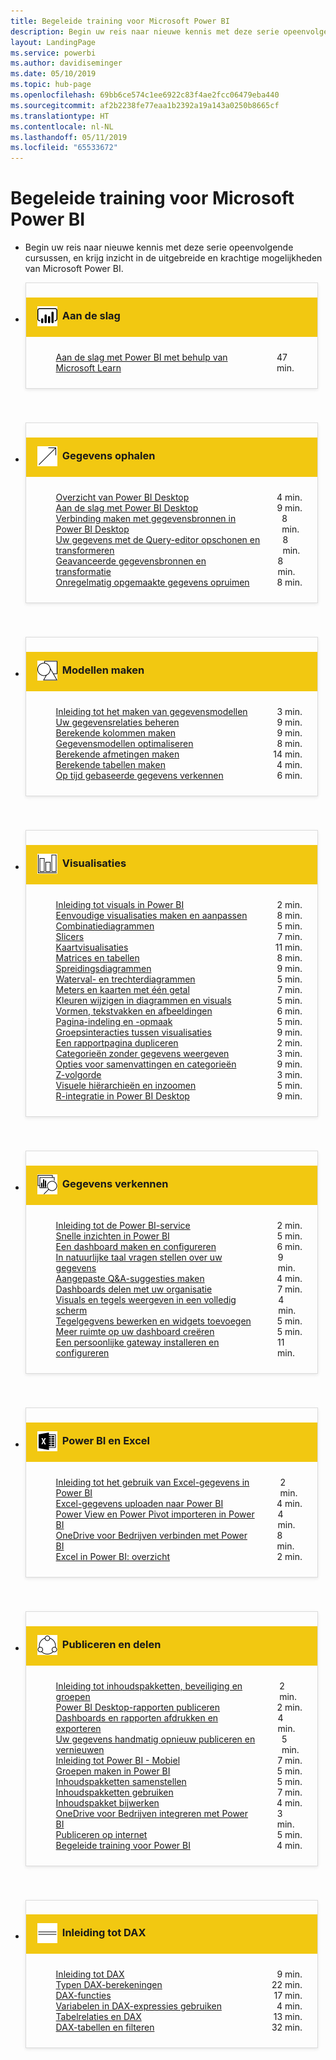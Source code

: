 ```yaml
---
title: Begeleide training voor Microsoft Power BI
description: Begin uw reis naar nieuwe kennis met deze serie opeenvolgende cursussen, en krijg inzicht in de uitgebreide en krachtige mogelijkheden van Microsoft Power BI.
layout: LandingPage
ms.service: powerbi
ms.author: davidiseminger
ms.date: 05/10/2019
ms.topic: hub-page
ms.openlocfilehash: 69bb6ce574c1ee6922c83f4ae2fcc06479eba440
ms.sourcegitcommit: af2b2238fe77eaa1b2392a19a143a0250b8665cf
ms.translationtype: HT
ms.contentlocale: nl-NL
ms.lasthandoff: 05/11/2019
ms.locfileid: "65533672"
---
```

<div id="main" class="v2">
    <div class="container">
        <h1>Begeleide training voor Microsoft Power BI</h1>
        <ul id="databases" class="cardsL panelContent" style="display: block; margin: 0px;">
          <li class="fullSpan">
              <div class="container intro">
                  <p>Begin uw reis naar nieuwe kennis met deze serie opeenvolgende cursussen, en krijg inzicht in de uitgebreide en krachtige mogelijkheden van Microsoft Power BI.</p>
              </div>
          </li>
          <li>
            <div class="cardSize">
                <div class="cardPadding">
                  <div class="card" style="padding: 0 12px 54px 0;">
                      <div class="cardText" style="box-shadow: 0 2px 5px #e8e8e8; border: 1px solid #dbdbdb;">
                          <h3 class="bgdAccent1" style="padding: 8px; display: flex; background: #f2c811; font-weight: bold; border-bottom: 0; margin-bottom: 0; line-height: 42px">
                            <div class="cardImageOuter" style="margin: 0 8px 0 10px;">
                              <div class="cardImage" style="width: 32px;">
                                <img src="media/logo_power-bi.svg" alt="" data-linktype="absolute-path" class="x-hidden-focus" style="position: relative; top: 6px;">
                              </div>
                            </div>
Aan de slag </h3>
                          <ul class="noBullet" style="margin: 24px;">
                              <li style="display: flex; justify-content: space-between;">
                                <a class="barLink" href="https://docs.microsoft.com/learn/paths/create-use-analytics-reports-power-bi/">Aan de slag met Power BI met behulp van Microsoft Learn</a>
                                <span style="margin-left: 32px; align-self: center;">47 min.</span>
                              </li>                              
                          </ul>
                      </div>
                    </div>
                </div>
            </div>
          </li>
          <li>
            <div class="cardSize">
                <div class="cardPadding">
                  <div class="card" style="padding: 0 12px 54px 0;">
                      <div class="cardText" style="box-shadow: 0 2px 5px #e8e8e8; border: 1px solid #dbdbdb;">
                          <h3 class="bgdAccent1" style="padding: 8px; display: flex; background: #f2c811; font-weight: bold; border-bottom: 0; margin-bottom: 0; line-height: 42px">
                            <div class="cardImageOuter" style="margin: 0 8px 0 10px;">
                              <div class="cardImage" style="width: 32px;">
                                <img src="media/pbi-getting-data.svg" alt="" data-linktype="absolute-path" class="x-hidden-focus" style="position: relative; top: 6px;">
                              </div>
                            </div>
Gegevens ophalen </h3>
                          <ul class="noBullet" style="margin: 24px;">
                              <li style="display: flex; justify-content: space-between;">
                                <a class="barLink" href="gettingdata.yml?tutorial-step=1">Overzicht van Power BI Desktop</a>
                                <span style="margin-left: 32px; align-self: center;">4 min.</span>
                              </li>
                              <li style="display: flex; justify-content: space-between;">
                                <a class="barLink" href="gettingdata.yml?tutorial-step=2">Aan de slag met Power BI Desktop</a>
                                <span style="margin-left: 32px; align-self: center;">9 min.</span>
                              </li>
                              <li style="display: flex; justify-content: space-between;">
                                <a class="barLink" href="gettingdata.yml?tutorial-step=3">Verbinding maken met gegevensbronnen in Power BI Desktop</a>
                                <span style="margin-left: 32px; align-self: center;">8 min.</span>
                              </li>
                              <li style="display: flex; justify-content: space-between;">
                                <a class="barLink" href="gettingdata.yml?tutorial-step=4">Uw gegevens met de Query-editor opschonen en transformeren</a>
                                <span style="margin-left: 32px; align-self: center;">8 min.</span>
                              </li>
                              <li style="display: flex; justify-content: space-between;">
                                <a class="barLink" href="gettingdata.yml?tutorial-step=5">Geavanceerde gegevensbronnen en transformatie</a>
                                <span style="margin-left: 32px; align-self: center;">8 min.</span>
                              </li>
                              <li style="display: flex; justify-content: space-between;">
                                <a class="barLink" href="gettingdata.yml?tutorial-step=6">Onregelmatig opgemaakte gegevens opruimen</a>
                                <span style="margin-left: 32px; align-self: center;">8 min.</span>
                              </li>
                          </ul>
                      </div>
                    </div>
                </div>
            </div>
          </li>
          <li>
            <div class="cardSize">
                <div class="cardPadding">
                  <div class="card" style="padding: 0 12px 54px 0;">
                      <div class="cardText" style="box-shadow: 0 2px 5px #e8e8e8; border: 1px solid #dbdbdb;">
                          <h3 class="bgdAccent1" style="padding: 8px; display: flex; background: #f2c811; font-weight: bold; border-bottom: 0; margin-bottom: 0; line-height: 42px">
                            <div class="cardImageOuter" style="margin: 0 8px 0 10px;">
                              <div class="cardImage" style="width: 32px;">
                                <img src="media/pbi-modeling.svg" alt="" data-linktype="absolute-path" class="x-hidden-focus" style="position: relative; top: 6px;">
                              </div>
                            </div>
Modellen maken </h3>
                          <ul class="noBullet" style="margin: 24px;">
                              <li style="display: flex; justify-content: space-between;">
                                <a class="barLink" href="modeling.yml?tutorial-step=1">Inleiding tot het maken van gegevensmodellen</a>
                                <span style="margin-left: 32px; align-self: center;">3 min.</span>
                              </li>
                              <li style="display: flex; justify-content: space-between;">
                                <a class="barLink" href="modeling.yml?tutorial-step=2">Uw gegevensrelaties beheren</a>
                                <span style="margin-left: 32px; align-self: center;">9 min.</span>
                              </li>
                              <li style="display: flex; justify-content: space-between;">
                                <a class="barLink" href="modeling.yml?tutorial-step=3">Berekende kolommen maken</a>
                                <span style="margin-left: 32px; align-self: center;">9 min.</span>
                              </li>
                              <li style="display: flex; justify-content: space-between;">
                                <a class="barLink" href="modeling.yml?tutorial-step=4">Gegevensmodellen optimaliseren</a>
                                <span style="margin-left: 32px; align-self: center;">8 min.</span>
                              </li>
                              <li style="display: flex; justify-content: space-between;">
                                <a class="barLink" href="modeling.yml?tutorial-step=5">Berekende afmetingen maken</a>
                                <span style="margin-left: 32px; align-self: center;">14 min.</span>
                              </li>
                              <li style="display: flex; justify-content: space-between;">
                                <a class="barLink" href="modeling.yml?tutorial-step=6">Berekende tabellen maken</a>
                                <span style="margin-left: 32px; align-self: center;">4 min.</span>
                              </li>
                              <li style="display: flex; justify-content: space-between;">
                                <a class="barLink" href="modeling.yml?tutorial-step=7">Op tijd gebaseerde gegevens verkennen</a>
                                <span style="margin-left: 32px; align-self: center;">6 min.</span>
                              </li>
                          </ul>
                      </div>
                    </div>
                </div>
            </div>
          </li>
          <li>
            <div class="cardSize">
                <div class="cardPadding">
                  <div class="card" style="padding: 0 12px 54px 0;">
                      <div class="cardText" style="box-shadow: 0 2px 5px #e8e8e8; border: 1px solid #dbdbdb;">
                          <h3 class="bgdAccent1" style="padding: 8px; display: flex; background: #f2c811; font-weight: bold; border-bottom: 0; margin-bottom: 0; line-height: 42px">
                            <div class="cardImageOuter" style="margin: 0 8px 0 10px;">
                              <div class="cardImage" style="width: 32px;">
                                <img src="media/pbi-visualizations.svg" alt="" data-linktype="absolute-path" class="x-hidden-focus" style="position: relative; top: 6px;">
                              </div>
                            </div>
Visualisaties </h3>
                          <ul class="noBullet" style="margin: 24px;">
                              <li style="display: flex; justify-content: space-between;">
                                <a class="barLink" href="visualizations.yml?tutorial-step=1">Inleiding tot visuals in Power BI</a>
                                <span style="margin-left: 32px; align-self: center;">2 min.</span>
                              </li>
                              <li style="display: flex; justify-content: space-between;">
                                <a class="barLink" href="visualizations.yml?tutorial-step=2">Eenvoudige visualisaties maken en aanpassen</a>
                                <span style="margin-left: 32px; align-self: center;">8 min.</span>
                              </li>
                              <li style="display: flex; justify-content: space-between;">
                                <a class="barLink" href="visualizations.yml?tutorial-step=3">Combinatiediagrammen</a>
                                <span style="margin-left: 32px; align-self: center;">5 min.</span>
                              </li>
                              <li style="display: flex; justify-content: space-between;">
                                <a class="barLink" href="visualizations.yml?tutorial-step=4">Slicers</a>
                                <span style="margin-left: 32px; align-self: center;">7 min.</span>
                              </li>
                              <li style="display: flex; justify-content: space-between;">
                                <a class="barLink" href="visualizations.yml?tutorial-step=5">Kaartvisualisaties</a>
                                <span style="margin-left: 32px; align-self: center;">11 min.</span>
                              </li>
                              <li style="display: flex; justify-content: space-between;">
                                <a class="barLink" href="visualizations.yml?tutorial-step=6">Matrices en tabellen</a>
                                <span style="margin-left: 32px; align-self: center;">8 min.</span>
                              </li>
                              <li style="display: flex; justify-content: space-between;">
                                <a class="barLink" href="visualizations.yml?tutorial-step=7">Spreidingsdiagrammen</a>
                                <span style="margin-left: 32px; align-self: center;">9 min.</span>
                              </li>
                              <li style="display: flex; justify-content: space-between;">
                                <a class="barLink" href="visualizations.yml?tutorial-step=8">Waterval- en trechterdiagrammen</a>
                                <span style="margin-left: 32px; align-self: center;">5 min.</span>
                              </li>
                              <li style="display: flex; justify-content: space-between;">
                                <a class="barLink" href="visualizations.yml?tutorial-step=9">Meters en kaarten met één getal</a>
                                <span style="margin-left: 32px; align-self: center;">7 min.</span>
                              </li>
                              <li style="display: flex; justify-content: space-between;">
                                <a class="barLink" href="visualizations.yml?tutorial-step=10">Kleuren wijzigen in diagrammen en visuals</a>
                                <span style="margin-left: 32px; align-self: center;">5 min.</span>
                              </li>
                              <li style="display: flex; justify-content: space-between;">
                                <a class="barLink" href="visualizations.yml?tutorial-step=11">Vormen, tekstvakken en afbeeldingen</a>
                                <span style="margin-left: 32px; align-self: center;">6 min.</span>
                              </li>
                              <li style="display: flex; justify-content: space-between;">
                                <a class="barLink" href="visualizations.yml?tutorial-step=12">Pagina-indeling en -opmaak</a>
                                <span style="margin-left: 32px; align-self: center;">5 min.</span>
                              </li>
                              <li style="display: flex; justify-content: space-between;">
                                <a class="barLink" href="visualizations.yml?tutorial-step=13">Groepsinteracties tussen visualisaties</a>
                                <span style="margin-left: 32px; align-self: center;">9 min.</span>
                              </li>
                              <li style="display: flex; justify-content: space-between;">
                                <a class="barLink" href="visualizations.yml?tutorial-step=14">Een rapportpagina dupliceren</a>
                                <span style="margin-left: 32px; align-self: center;">2 min.</span>
                              </li>
                              <li style="display: flex; justify-content: space-between;">
                                <a class="barLink" href="visualizations.yml?tutorial-step=15">Categorieën zonder gegevens weergeven</a>
                                <span style="margin-left: 32px; align-self: center;">3 min.</span>
                              </li>
                              <li style="display: flex; justify-content: space-between;">
                                <a class="barLink" href="visualizations.yml?tutorial-step=16">Opties voor samenvattingen en categorieën</a>
                                <span style="margin-left: 32px; align-self: center;">9 min.</span>
                              </li>
                              <li style="display: flex; justify-content: space-between;">
                                <a class="barLink" href="visualizations.yml?tutorial-step=17">Z-volgorde</a>
                                <span style="margin-left: 32px; align-self: center;">3 min.</span>
                              </li>
                              <li style="display: flex; justify-content: space-between;">
                                <a class="barLink" href="visualizations.yml?tutorial-step=18">Visuele hiërarchieën en inzoomen</a>
                                <span style="margin-left: 32px; align-self: center;">5 min.</span>
                              </li>
                              <li style="display: flex; justify-content: space-between;">
                                <a class="barLink" href="visualizations.yml?tutorial-step=19">R-integratie in Power BI Desktop</a>
                                <span style="margin-left: 32px; align-self: center;">9 min.</span>
                              </li>
                          </ul>
                      </div>
                    </div>
                </div>
            </div>
          </li>
          <li>
            <div class="cardSize">
                <div class="cardPadding">
                  <div class="card" style="padding: 0 12px 54px 0;">
                      <div class="cardText" style="box-shadow: 0 2px 5px #e8e8e8; border: 1px solid #dbdbdb;">
                          <h3 class="bgdAccent1" style="padding: 8px; display: flex; background: #f2c811; font-weight: bold; border-bottom: 0; margin-bottom: 0; line-height: 42px">
                            <div class="cardImageOuter" style="margin: 0 8px 0 10px;">
                              <div class="cardImage" style="width: 32px;">
                                <img src="media/pbi-exploring-data.svg" alt="" data-linktype="absolute-path" class="x-hidden-focus" style="position: relative; top: 6px;">
                              </div>
                            </div>
Gegevens verkennen </h3>
                          <ul class="noBullet" style="margin: 24px;">
                              <li style="display: flex; justify-content: space-between;">
                                <a class="barLink" href="exploringdata.yml?tutorial-step=1">Inleiding tot de Power BI-service</a>
                                <span style="margin-left: 32px; align-self: center;">2 min.</span>
                              </li>
                              <li style="display: flex; justify-content: space-between;">
                                <a class="barLink" href="exploringdata.yml?tutorial-step=2">Snelle inzichten in Power BI</a>
                                <span style="margin-left: 32px; align-self: center;">5 min.</span>
                              </li>
                              <li style="display: flex; justify-content: space-between;">
                                <a class="barLink" href="exploringdata.yml?tutorial-step=3">Een dashboard maken en configureren</a>
                                <span style="margin-left: 32px; align-self: center;">6 min.</span>
                              </li>
                              <li style="display: flex; justify-content: space-between;">
                                <a class="barLink" href="exploringdata.yml?tutorial-step=4">In natuurlijke taal vragen stellen over uw gegevens</a>
                                <span style="margin-left: 32px; align-self: center;">9 min.</span>
                              </li>
                              <li style="display: flex; justify-content: space-between;">
                                <a class="barLink" href="exploringdata.yml?tutorial-step=5">Aangepaste Q&amp;A-suggesties maken</a>
                                <span style="margin-left: 32px; align-self: center;">4 min.</span>
                              </li>
                              <li style="display: flex; justify-content: space-between;">
                                <a class="barLink" href="exploringdata.yml?tutorial-step=6">Dashboards delen met uw organisatie</a>
                                <span style="margin-left: 32px; align-self: center;">7 min.</span>
                              </li>
                              <li style="display: flex; justify-content: space-between;">
                                <a class="barLink" href="exploringdata.yml?tutorial-step=7">Visuals en tegels weergeven in een volledig scherm</a>
                                <span style="margin-left: 32px; align-self: center;">4 min.</span>
                              </li>
                              <li style="display: flex; justify-content: space-between;">
                                <a class="barLink" href="exploringdata.yml?tutorial-step=8">Tegelgegvens bewerken en widgets toevoegen</a>
                                <span style="margin-left: 32px; align-self: center;">5 min.</span>
                              </li>
                              <li style="display: flex; justify-content: space-between;">
                                <a class="barLink" href="exploringdata.yml?tutorial-step=9">Meer ruimte op uw dashboard creëren</a>
                                <span style="margin-left: 32px; align-self: center;">5 min.</span>
                              </li>
                              <li style="display: flex; justify-content: space-between;">
                                <a class="barLink" href="exploringdata.yml?tutorial-step=10">Een persoonlijke gateway installeren en configureren</a>
                                <span style="margin-left: 32px; align-self: center;">11 min.</span>
                              </li>
                          </ul>
                      </div>
                    </div>
                </div>
            </div>
          </li>
          <li>
            <div class="cardSize">
                <div class="cardPadding">
                  <div class="card" style="padding: 0 12px 54px 0;">
                      <div class="cardText" style="box-shadow: 0 2px 5px #e8e8e8; border: 1px solid #dbdbdb;">
                          <h3 class="bgdAccent1" style="padding: 8px; display: flex; background: #f2c811; font-weight: bold; border-bottom: 0; margin-bottom: 0; line-height: 42px">
                            <div class="cardImageOuter" style="margin: 0 8px 0 10px;">
                              <div class="cardImage" style="width: 32px;">
                                <img src="media/logo_excel-blk.svg" alt="" data-linktype="absolute-path" class="x-hidden-focus" style="position: relative; top: 6px;">
                              </div>
                            </div>
Power BI en Excel </h3>
                          <ul class="noBullet" style="margin: 24px;">
                              <li style="display: flex; justify-content: space-between;">
                                <a class="barLink" href="powerbiandexcel.yml?tutorial-step=1">Inleiding tot het gebruik van Excel-gegevens in Power BI</a>
                                <span style="margin-left: 32px; align-self: center;">2 min.</span>
                              </li>
                              <li style="display: flex; justify-content: space-between;">
                                <a class="barLink" href="powerbiandexcel.yml?tutorial-step=2">Excel-gegevens uploaden naar Power BI</a>
                                <span style="margin-left: 32px; align-self: center;">4 min.</span>
                              </li>
                              <li style="display: flex; justify-content: space-between;">
                                <a class="barLink" href="powerbiandexcel.yml?tutorial-step=3">Power View en Power Pivot importeren in Power BI</a>
                                <span style="margin-left: 32px; align-self: center;">4 min.</span>
                              </li>
                              <li style="display: flex; justify-content: space-between;">
                                <a class="barLink" href="powerbiandexcel.yml?tutorial-step=4">OneDrive voor Bedrijven verbinden met Power BI</a>
                                <span style="margin-left: 32px; align-self: center;">8 min.</span>
                              </li>
                              <li style="display: flex; justify-content: space-between;">
                                <a class="barLink" href="powerbiandexcel.yml?tutorial-step=5">Excel in Power BI: overzicht</a>
                                <span style="margin-left: 32px; align-self: center;">2 min.</span>
                              </li>
                          </ul>
                      </div>
                    </div>
                </div>
            </div>
          </li>
          <li>
            <div class="cardSize">
                <div class="cardPadding">
                  <div class="card" style="padding: 0 12px 54px 0;">
                      <div class="cardText" style="box-shadow: 0 2px 5px #e8e8e8; border: 1px solid #dbdbdb;">
                          <h3 class="bgdAccent1" style="padding: 8px; display: flex; background: #f2c811; font-weight: bold; border-bottom: 0; margin-bottom: 0; line-height: 42px">
                            <div class="cardImageOuter" style="margin: 0 8px 0 10px;">
                              <div class="cardImage" style="width: 32px;">
                                <img src="media/pbi-pub-sharing.svg" alt="" data-linktype="absolute-path" class="x-hidden-focus" style="position: relative; top: 6px;">
                              </div>
                            </div>
Publiceren en delen </h3>
                          <ul class="noBullet" style="margin: 24px;">
                              <li style="display: flex; justify-content: space-between;">
                                <a class="barLink" href="publishingandsharing.yml?tutorial-step=1">Inleiding tot inhoudspakketten, beveiliging en groepen</a>
                                <span style="margin-left: 32px; align-self: center;">2 min.</span>
                              </li>
                              <li style="display: flex; justify-content: space-between;">
                                <a class="barLink" href="publishingandsharing.yml?tutorial-step=2">Power BI Desktop-rapporten publiceren</a>
                                <span style="margin-left: 32px; align-self: center;">2 min.</span>
                              </li>
                              <li style="display: flex; justify-content: space-between;">
                                <a class="barLink" href="publishingandsharing.yml?tutorial-step=3">Dashboards en rapporten afdrukken en exporteren</a>
                                <span style="margin-left: 32px; align-self: center;">4 min.</span>
                              </li>
                              <li style="display: flex; justify-content: space-between;">
                                <a class="barLink" href="publishingandsharing.yml?tutorial-step=4">Uw gegevens handmatig opnieuw publiceren en vernieuwen</a>
                                <span style="margin-left: 32px; align-self: center;">5 min.</span>
                              </li>
                              <li style="display: flex; justify-content: space-between;">
                                <a class="barLink" href="publishingandsharing.yml?tutorial-step=5">Inleiding tot Power BI - Mobiel</a>
                                <span style="margin-left: 32px; align-self: center;">7 min.</span>
                              </li>
                              <li style="display: flex; justify-content: space-between;">
                                <a class="barLink" href="publishingandsharing.yml?tutorial-step=6">Groepen maken in Power BI</a>
                                <span style="margin-left: 32px; align-self: center;">5 min.</span>
                              </li>
                              <li style="display: flex; justify-content: space-between;">
                                <a class="barLink" href="publishingandsharing.yml?tutorial-step=7">Inhoudspakketten samenstellen</a>
                                <span style="margin-left: 32px; align-self: center;">5 min.</span>
                              </li>
                              <li style="display: flex; justify-content: space-between;">
                                <a class="barLink" href="publishingandsharing.yml?tutorial-step=8">Inhoudspakketten gebruiken</a>
                                <span style="margin-left: 32px; align-self: center;">7 min.</span>
                              </li>
                              <li style="display: flex; justify-content: space-between;">
                                <a class="barLink" href="publishingandsharing.yml?tutorial-step=9">Inhoudspakket bijwerken</a>
                                <span style="margin-left: 32px; align-self: center;">4 min.</span>
                              </li>
                              <li style="display: flex; justify-content: space-between;">
                                <a class="barLink" href="publishingandsharing.yml?tutorial-step=10">OneDrive voor Bedrijven integreren met Power BI</a>
                                <span style="margin-left: 32px; align-self: center;">3 min.</span>
                              </li>
                              <li style="display: flex; justify-content: space-between;">
                                <a class="barLink" href="publishingandsharing.yml?tutorial-step=11">Publiceren op internet</a>
                                <span style="margin-left: 32px; align-self: center;">5 min.</span>
                              </li>
                              <li style="display: flex; justify-content: space-between;">
                                <a class="barLink" href="publishingandsharing.yml?tutorial-step=12">Begeleide training voor Power BI </a>
                                <span style="margin-left: 32px; align-self: center;">4 min.</span>
                              </li>
                          </ul>
                      </div>
                    </div>
                </div>
            </div>
          </li>
          <li>
            <div class="cardSize">
                <div class="cardPadding">
                  <div class="card" style="padding: 0 12px 54px 0;">
                      <div class="cardText" style="box-shadow: 0 2px 5px #e8e8e8; border: 1px solid #dbdbdb;">
                          <h3 class="bgdAccent1" style="padding: 8px; display: flex; background: #f2c811; font-weight: bold; border-bottom: 0; margin-bottom: 0; line-height: 42px">
                            <div class="cardImageOuter" style="margin: 0 8px 0 10px;">
                              <div class="cardImage" style="width: 32px;">
                                <img src="media/pbi-dax-intro.svg" alt="" data-linktype="absolute-path" class="x-hidden-focus" style="position: relative; top: 6px;">
                              </div>
                            </div>
Inleiding tot DAX </h3>
                          <ul class="noBullet" style="margin: 24px;">
                              <li style="display: flex; justify-content: space-between;">
                                <a class="barLink" href="introductiontodax.yml?tutorial-step=1">Inleiding tot DAX</a>
                                <span style="margin-left: 32px; align-self: center;">9 min.</span>
                              </li>
                              <li style="display: flex; justify-content: space-between;">
                                <a class="barLink" href="introductiontodax.yml?tutorial-step=2">Typen DAX-berekeningen</a>
                                <span style="margin-left: 32px; align-self: center;">22 min.</span>
                              </li>
                              <li style="display: flex; justify-content: space-between;">
                                <a class="barLink" href="introductiontodax.yml?tutorial-step=3">DAX-functies</a>
                                <span style="margin-left: 32px; align-self: center;">17 min.</span>
                              </li>
                              <li style="display: flex; justify-content: space-between;">
                                <a class="barLink" href="introductiontodax.yml?tutorial-step=4">Variabelen in DAX-expressies gebruiken</a>
                                <span style="margin-left: 32px; align-self: center;">4 min.</span>
                              </li>
                              <li style="display: flex; justify-content: space-between;">
                                <a class="barLink" href="introductiontodax.yml?tutorial-step=5">Tabelrelaties en DAX</a>
                                <span style="margin-left: 32px; align-self: center;">13 min.</span>
                              </li>
                              <li style="display: flex; justify-content: space-between;">
                                <a class="barLink" href="introductiontodax.yml?tutorial-step=6">DAX-tabellen en filteren</a>
                                <span style="margin-left: 32px; align-self: center;">32 min.</span>
                              </li>
                          </ul>
                      </div>
                    </div>
                </div>
            </div>
          </li>
      </ul>
    </div>
</div>